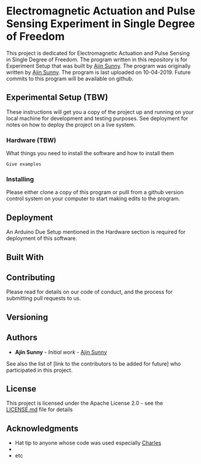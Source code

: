 # Electromagnetic Actuation and Pulse Sensing Experiment in Single Degree of Freedom

This project is dedicated for Electromagnetic Actuation and Pulse Sensing in Single Degree of Freedom. The program written in this repository is for Experiment Setup that was built by [Ajin Sunny](https://github.com/ajinsunny). The program was originally written by [Ajin Sunny](https://github.com/ajinsunny). The program is last uploaded on 10-04-2019. Future commits to this program will be available on github. 

## Experimental Setup (TBW)

These instructions will get you a copy of the project up and running on your local machine for development and testing purposes. See deployment for notes on how to deploy the project on a live system.

### Hardware (TBW)

What things you need to install the software and how to install them

```
Give examples
```

### Installing

Please either clone a copy of this program or pulll from a github version control system on your computer to start making edits to the program. 

## Deployment

An Arduino Due Setup mentioned in the Hardware section is required for deployment of this software. 


## Built With


## Contributing

Please read for details on our code of conduct, and the process for submitting pull requests to us.

## Versioning 

## Authors

* **Ajin Sunny** - *Initial work* - [Ajin Sunny](https://github.com/ajinsunny)

See also the list of [link to the contributors to be added for future] who participated in this project.

## License

This project is licensed under the Apache License 2.0 - see the [LICENSE.md](LICENSE.md) file for details

## Acknowledgments

* Hat tip to anyone whose code was used especially [Charles](https://github.com/cmasenas/)
* 
* etc


